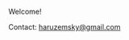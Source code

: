 <!---
hzemsky/hzemsky is a ✨ special ✨ repository because its `README.md` (this file) appears on your GitHub profile.
You can click the Preview link to take a look at your changes.
--->

Welcome!

Contact: <haruzemsky@gmail.com>
